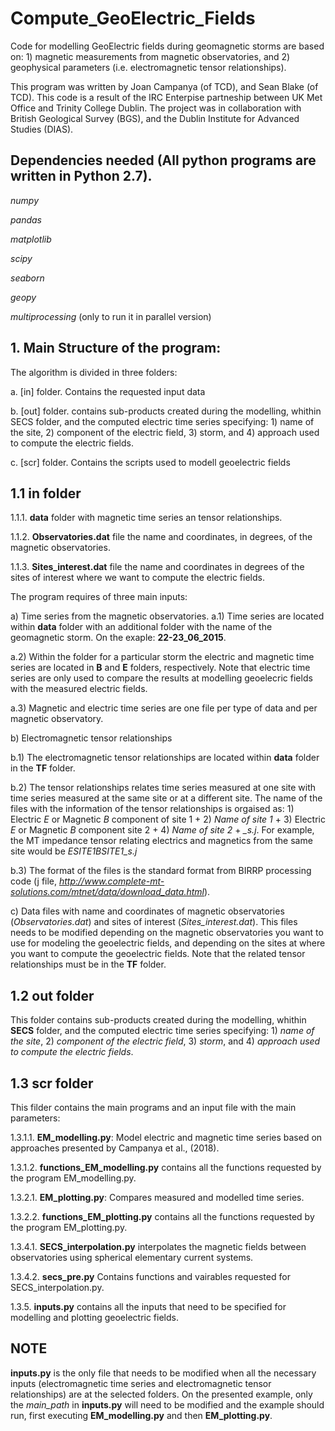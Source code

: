 # Compute_GeoElectric_Fields

Code for modelling GeoElectric fields during geomagnetic storms are based on: 1) magnetic measurements from magnetic observatories, and 2) geophysical parameters (i.e. electromagnetic tensor relationships).

This program was written by Joan Campanya (of TCD), and Sean Blake (of TCD). This code is a result of the IRC Enterpise partneship between UK Met Office and Trinity College Dublin. The project was in collaboration with British Geological Survey (BGS), and the Dublin Institute for Advanced Studies (DIAS).

## Dependencies needed (All python programs are written in Python 2.7).

*numpy*

*pandas*

*matplotlib*

*scipy*

*seaborn*

*geopy*

*multiprocessing* (only to run it in parallel version)


## 1. Main Structure of the program:
The algorithm is divided in three folders:

a.  [in] folder. Contains the requested input data 

b.  [out] folder. contains sub-products created during the modelling, whithin SECS folder, and the computed electric time series specifying: 1) name of the site, 2) component of the electric field, 3) storm, and 4) approach used to compute the electric fields.

c.  [scr] folder. Contains the scripts used to modell geoelectric fields

## 1.1 **in** folder

1.1.1. **data** folder with magnetic time series an tensor relationships.

1.1.2. **Observatories.dat** file the name and coordinates, in degrees, of the magnetic observatories.

1.1.3. **Sites_interest.dat** file the name and coordinates in degrees of the sites of interest where we want to compute the               electric fields.

The program requires of three main inputs:

a) Time series from the magnetic observatories.
a.1) Time series are located within **data** folder with an additional folder with the name of the geomagnetic storm. On the exaple: **22-23_06_2015**.

a.2) Within the folder for a particular storm the electric and magnetic time series are located in **B** and **E** folders, respectively. Note that electric time series are only used to compare the results at modelling geoelecric fields with the measured electric fields.

a.3) Magnetic and electric time series are one file per type of data and per magnetic observatory.

b) Electromagnetic tensor relationships

b.1) The electromagnetic tensor relationships are located within **data** folder in the **TF** folder.

b.2) The tensor relationships relates time series measured at one site with time series measured at the same site or at a different site. The name of the files with the information of the tensor relationships is orgaised as: 1) Electric *E* or Magnetic *B* component of site 1 + 2) *Name of site 1* + 3) Electric *E* or Magnetic *B* component site 2 + 4) *Name of site 2* + *_s.j*. For example, the MT impedance tensor relating electrics and magnetics from the same site would be *ESITE1BSITE1_s.j*

b.3) The format of the files is the standard format from BIRRP processing code (j file, *http://www.complete-mt-solutions.com/mtnet/data/download_data.html*).

c) Data files with name and coordinates of magnetic observatories (*Observatories.dat*) and sites of interest (*Sites_interest.dat*). This files needs to be modified depending on the magnetic observatories you want to use for modeling the geoelectric fields, and depending on the sites at where you want to compute the geoelectric fields. Note that the related tensor relationships must be in the **TF** folder.



## 1.2 out folder

This folder contains sub-products created during the modelling, whithin **SECS** folder, and the computed electric time series specifying: 1) *name of the site*, 2) *component of the electric field*, 3) *storm*, and 4) *approach used to compute the electric fields*.


## 1.3 **scr** folder

This filder contains the main programs and an input file with the main parameters:

1.3.1.1. **EM_modelling.py**: Model electric and magnetic time series based on approaches presented by Campanya et al., (2018).

1.3.1.2. **functions_EM_modelling.py** contains all the functions requested by the program EM_modelling.py.

1.3.2.1. **EM_plotting.py**: Compares measured and modelled time series.

1.3.2.2. **functions_EM_plotting.py** contains all the functions requested by the program EM_plotting.py.

1.3.4.1. **SECS_interpolation.py** interpolates the magnetic fields between observatories using spherical elementary current systems.

1.3.4.2. **secs_pre.py** Contains functions and vairables requested for SECS_interpolation.py.

1.3.5. **inputs.py** contains all the inputs that need to be specified for modelling and plotting geoelectric fields. 

## NOTE
**inputs.py** is the only file that needs to be modified when all the necessary inputs (electromagnetic time series and electromagnetic tensor relationships) are at the selected folders. On the presented example, only the *main_path* in **inputs.py** will need to be modified and the example should run, first executing **EM_modelling.py** and then **EM_plotting.py**.
